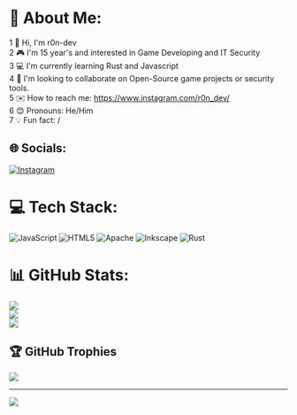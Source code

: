 # 💫 About Me:
1  👋 Hi, I'm r0n-dev<br>2  🎮 I'm 15 year's and interested in Game Developing and IT Security<br>3  💻 I'm currently learning Rust and Javascript<br>4  🤝 I'm looking to collaborate on Open-Source game projects or security tools.<br>5  ✉️ How to reach me: https://www.instagram.com/r0n_dev/<br>6  😊 Pronouns: He/Him<br>7  💡 Fun fact: /


## 🌐 Socials:
[![Instagram](https://img.shields.io/badge/Instagram-%23E4405F.svg?logo=Instagram&logoColor=white)](https://instagram.com/r0n-dev) 

# 💻 Tech Stack:
![JavaScript](https://img.shields.io/badge/javascript-%23323330.svg?style=for-the-badge&logo=javascript&logoColor=%23F7DF1E) ![HTML5](https://img.shields.io/badge/html5-%23E34F26.svg?style=for-the-badge&logo=html5&logoColor=white) ![Apache](https://img.shields.io/badge/apache-%23D42029.svg?style=for-the-badge&logo=apache&logoColor=white) ![Inkscape](https://img.shields.io/badge/Inkscape-e0e0e0?style=for-the-badge&logo=inkscape&logoColor=080A13) ![Rust](https://img.shields.io/badge/rust-%23000000.svg?style=for-the-badge&logo=rust&logoColor=white)
# 📊 GitHub Stats:
![](https://github-readme-stats.vercel.app/api?username=r0n-dev&theme=dark&hide_border=false&include_all_commits=false&count_private=false)<br/>
![](https://nirzak-streak-stats.vercel.app/?user=r0n-dev&theme=dark&hide_border=false)<br/>
![](https://github-readme-stats.vercel.app/api/top-langs/?username=r0n-dev&theme=dark&hide_border=false&include_all_commits=false&count_private=false&layout=compact)

## 🏆 GitHub Trophies
![](https://github-profile-trophy.vercel.app/?username=r0n-dev&theme=dark&no-frame=false&no-bg=false&margin-w=4)

---
[![](https://visitcount.itsvg.in/api?id=r0n-dev&icon=0&color=0)](https://visitcount.itsvg.in)

<!-- Proudly created with GPRM ( https://gprm.itsvg.in ) -->
